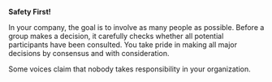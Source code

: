 **Safety First!**

In your company, the goal is to involve as many people as possible. Before a group makes a decision, it carefully checks whether all potential participants have been consulted. You take pride in making all major decisions by consensus and with consideration.

Some voices claim that nobody takes responsibility in your organization.
